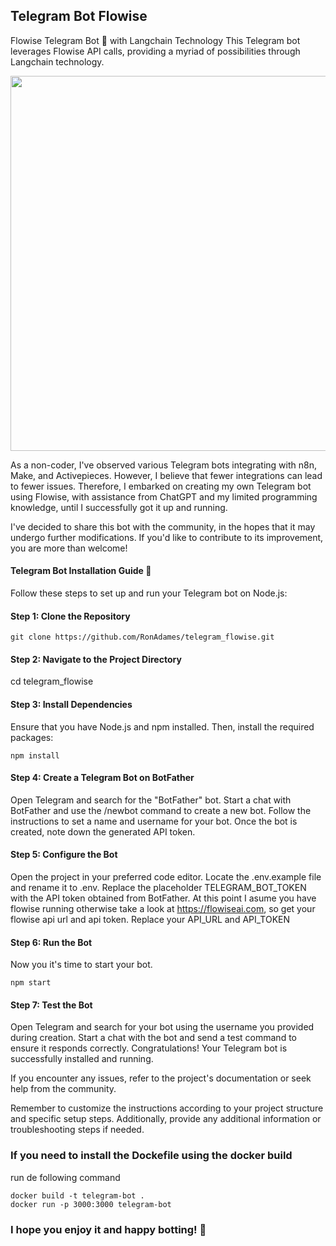 ## Telegram Bot Flowise
Flowise Telegram Bot 🤖 with Langchain Technology
This Telegram bot leverages Flowise API calls, providing a myriad of possibilities through Langchain technology.

<p align="center">
  <img width="600" src="https://imgur.com/7auHvfW">
</p>

As a non-coder, I've observed various Telegram bots integrating with n8n, Make, and Activepieces. However, I believe that fewer integrations can lead to fewer issues. Therefore, I embarked on creating my own Telegram bot using Flowise, with assistance from ChatGPT and my limited programming knowledge, until I successfully got it up and running.

I've decided to share this bot with the community, in the hopes that it may undergo further modifications. If you'd like to contribute to its improvement, you are more than welcome!

#### Telegram Bot Installation Guide 📔

Follow these steps to set up and run your Telegram bot on Node.js:

#### Step 1: Clone the Repository

```
git clone https://github.com/RonAdames/telegram_flowise.git

```

#### Step 2: Navigate to the Project Directory
cd telegram_flowise

#### Step 3: Install Dependencies
Ensure that you have Node.js and npm installed. Then, install the required packages:
```
npm install
```
#### Step 4: Create a Telegram Bot on BotFather
Open Telegram and search for the "BotFather" bot.
Start a chat with BotFather and use the /newbot command to create a new bot.
Follow the instructions to set a name and username for your bot.
Once the bot is created, note down the generated API token.

#### Step 5: Configure the Bot
Open the project in your preferred code editor.
Locate the .env.example file and rename it to .env.
Replace the placeholder TELEGRAM_BOT_TOKEN with the API token obtained from BotFather.
At this point I asume you have flowise running otherwise take a look at https://flowiseai.com, so get your flowise api url and api token.
Replace your API_URL and API_TOKEN

#### Step 6: Run the Bot
Now you it's time to start your bot.
```
npm start
```
#### Step 7: Test the Bot
Open Telegram and search for your bot using the username you provided during creation. Start a chat with the bot and send a test command to ensure it responds correctly.
Congratulations! Your Telegram bot is successfully installed and running.

If you encounter any issues, refer to the project's documentation or seek help from the community.

Remember to customize the instructions according to your project structure and specific setup steps. Additionally, provide any additional information or troubleshooting steps if needed.

### If you need to install the Dockefile using the docker build
run de following command
```
docker build -t telegram-bot .
docker run -p 3000:3000 telegram-bot
```


### I hope you enjoy it and happy botting! 🤖
